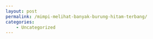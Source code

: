 ```yaml
---
layout: post
permalink: /mimpi-melihat-banyak-burung-hitam-terbang/
categories:
    - Uncategorized
---
```



